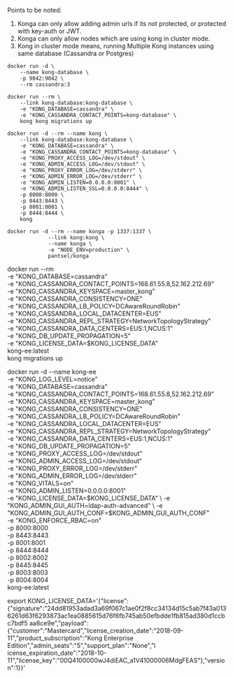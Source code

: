 Points to be noted:
1. Konga can only allow adding admin urls if its not protected, or protected with key-auth or JWT.
2. Konga can only allow nodes which are using kong in cluster mode.
3. Kong in cluster mode means, running Multiple Kong instances using same database (Cassandra or Postgres)
```
docker run -d \
    --name kong-database \
    -p 9042:9042 \
    --rm cassandra:3

docker run --rm \
    --link kong-database:kong-database \
    -e "KONG_DATABASE=cassandra" \
    -e "KONG_CASSANDRA_CONTACT_POINTS=kong-database" \
    kong kong migrations up

docker run -d --rm --name kong \
    --link kong-database:kong-database \
    -e "KONG_DATABASE=cassandra" \
    -e "KONG_CASSANDRA_CONTACT_POINTS=kong-database" \
    -e "KONG_PROXY_ACCESS_LOG=/dev/stdout" \
    -e "KONG_ADMIN_ACCESS_LOG=/dev/stdout" \
    -e "KONG_PROXY_ERROR_LOG=/dev/stderr" \
    -e "KONG_ADMIN_ERROR_LOG=/dev/stderr" \
    -e "KONG_ADMIN_LISTEN=0.0.0.0:8001" \
    -e "KONG_ADMIN_LISTEN_SSL=0.0.0.0:8444" \
    -p 8000:8000 \
    -p 8443:8443 \
    -p 8001:8001 \
    -p 8444:8444 \
    kong

docker run -d --rm --name konga -p 1337:1337 \
             --link kong:kong \
             --name konga \
             -e "NODE_ENV=production" \
             pantsel/konga

```














docker run --rm \
-e "KONG_DATABASE=cassandra" \
-e "KONG_CASSANDRA_CONTACT_POINTS=168.61.55.8,52.162.212.69" \
-e "KONG_CASSANDRA_KEYSPACE=master_kong" \
-e "KONG_CASSANDRA_CONSISTENCY=ONE" \
-e "KONG_CASSANDRA_LB_POLICY=DCAwareRoundRobin" \
-e "KONG_CASSANDRA_LOCAL_DATACENTER=EUS" \
-e "KONG_CASSANDRA_REPL_STRATEGY=NetworkTopologyStrategy" \
-e "KONG_CASSANDRA_DATA_CENTERS=EUS:1,NCUS:1" \
-e "KONG_DB_UPDATE_PROPAGATION=5" \
-e "KONG_LICENSE_DATA=$KONG_LICENSE_DATA" \
kong-ee:latest \
kong migrations up

docker run -d --name kong-ee \
-e "KONG_LOG_LEVEL=notice" \
-e "KONG_DATABASE=cassandra" \
-e "KONG_CASSANDRA_CONTACT_POINTS=168.61.55.8,52.162.212.69" \
-e "KONG_CASSANDRA_KEYSPACE=master_kong" \
-e "KONG_CASSANDRA_CONSISTENCY=ONE" \
-e "KONG_CASSANDRA_LB_POLICY=DCAwareRoundRobin" \
-e "KONG_CASSANDRA_LOCAL_DATACENTER=EUS" \
-e "KONG_CASSANDRA_REPL_STRATEGY=NetworkTopologyStrategy" \
-e "KONG_CASSANDRA_DATA_CENTERS=EUS:1,NCUS:1" \
-e "KONG_DB_UPDATE_PROPAGATION=5" \
-e "KONG_PROXY_ACCESS_LOG=/dev/stdout" \
-e "KONG_ADMIN_ACCESS_LOG=/dev/stdout" \
-e "KONG_PROXY_ERROR_LOG=/dev/stderr" \
-e "KONG_ADMIN_ERROR_LOG=/dev/stderr" \
-e "KONG_VITALS=on" \
-e "KONG_ADMIN_LISTEN=0.0.0.0:8001" \
-e "KONG_LICENSE_DATA=$KONG_LICENSE_DATA" \
-e "KONG_ADMIN_GUI_AUTH=ldap-auth-advanced" \
-e "KONG_ADMIN_GUI_AUTH_CONF=$KONG_ADMIN_GUI_AUTH_CONF" \
-e "KONG_ENFORCE_RBAC=on" \
-p 8000:8000 \
-p 8443:8443 \
-p 8001:8001 \
-p 8444:8444 \
-p 8002:8002 \
-p 8445:8445 \
-p 8003:8003 \
-p 8004:8004 \
kong-ee:latest





export KONG_LICENSE_DATA='{"license":{"signature":"24dd81953adad3a69f067c1ae0f2f8cc34134d15c5ab7f43a0136261d63f6293873ac1ea0885615d76f6fb745ab50efbdde1fb815ad380d1ccbc7bdf5
aa8ce9e","payload":{"customer":"Mastercard","license_creation_date":"2018-09-11","product_subscription":"Kong Enterprise Edition","admin_seats":"5","support_plan":"None","l
icense_expiration_date":"2018-10-11","license_key":"00Q4100000wJ4diEAC_a1V41000006MdgFEAS"},"version":1}}'




